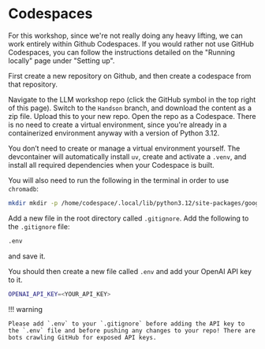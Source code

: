 # Codespaces

For this workshop, since we're not really doing any heavy lifting, we can work entirely within Github Codespaces. If you would rather not use GitHub Codespaces, you can follow the instructions detailed on the "Running locally" page under "Setting up".

First create a new repository on Github, and then create a codespace from that repository. 

Navigate to the LLM workshop repo (click the GitHub symbol in the top right of this page). Switch to the `Handson` branch, and download the content as a zip file. Upload this to your new repo. Open the repo as a Codespace. There is no need to create a virtual environment, since you're already in a containerized environment anyway with a version of Python 3.12.

You don’t need to create or manage a virtual environment yourself. The devcontainer will automatically install `uv`, create and activate a `.venv`, and install all required dependencies when your Codespace is built.

You will also need to run the following in the terminal in order to use `chromadb`:

```bash
mkdir mkdir -p /home/codespace/.local/lib/python3.12/site-packages/google/colab
```

Add a new file in the root directory called `.gitignore`. Add the following to the `.gitignore` file:

```bash
.env
```

and save it.

You should then create a new file called `.env` and add your OpenAI API key to it.

```bash
OPENAI_API_KEY=<YOUR_API_KEY>
```

!!! warning

    Please add `.env` to your `.gitignore` before adding the API key to the `.env` file and before pushing any changes to your repo! There are bots crawling GitHub for exposed API keys.
